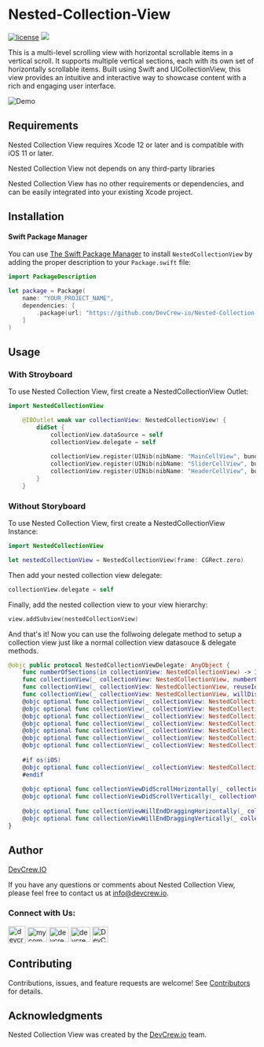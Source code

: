 # Nested-Collection-View

[![license](https://img.shields.io/badge/license-MIT-green)](https://github.com/DevCrew-io/Nested-Collection-View/blob/main/LICENSE)
![](https://img.shields.io/badge/Code-Swift-informational?style=flat&logo=swift&color=FFA500)

This is a multi-level scrolling view with horizontal scrollable items in a vertical scroll. It supports multiple vertical sections, each with its own set of horizontally scrollable items. Built using Swift and UICollectionView, this view provides an intuitive and interactive way to showcase content with a rich and engaging user interface.

![Demo](https://github.com/DevCrew-io/Nested-Collection-View/blob/main/Media/NestedCollectionView-Example.gif)

## Requirements

Nested Collection View requires Xcode 12 or later and is compatible with iOS 11 or later.

Nested Collection View not depends on any third-party libraries

Nested Collection View has no other requirements or dependencies, and can be easily integrated into your existing Xcode project.


## Installation

#### Swift Package Manager

You can use [The Swift Package Manager](https://swift.org/package-manager) to install `NestedCollectionView` by adding the proper description to your `Package.swift` file:

```swift
import PackageDescription

let package = Package(
    name: "YOUR_PROJECT_NAME",
    dependencies: [
        .package(url: "https://github.com/DevCrew-io/Nested-Collection-View.git", from: "1.0.2"),
    ]
)
```

## Usage

###  With Stroyboard 

To use Nested Collection View, first create a NestedCollectionView Outlet:

```swift
import NestedCollectionView

    @IBOutlet weak var collectionView: NestedCollectionView! {
        didSet {
            collectionView.dataSource = self
            collectionView.delegate = self
            
            collectionView.register(UINib(nibName: "MainCellView", bundle: nil), forCellWithReuseIdentifier: MainCellView.cellIdentifier)
            collectionView.register(UINib(nibName: "SliderCellView", bundle: nil), forCellWithReuseIdentifier: SliderCellView.cellIdentifier)
            collectionView.register(UINib(nibName: "HeaderCellView", bundle: nil), forSupplementaryViewOfKind: UICollectionView.elementKindSectionHeader, withReuseIdentifier: HeaderCellView.cellIdentifier)
        }
    }
```

###  Without Storyboard

To use Nested Collection View, first create a NestedCollectionView Instance:

```swift
import NestedCollectionView

let nestedCollectionView = NestedCollectionView(frame: CGRect.zero)
```

Then add your nested collection view delegate:

```swift
collectionView.delegate = self
```

Finally, add the nested collection view to your view hierarchy:

```swift
view.addSubview(nestedCollectionView)
```
And that's it! Now you can use the follwoing delegate method to setup a collection view just like a normal collection view datasouce & delegate methods.

```swift
@objc public protocol NestedCollectionViewDelegate: AnyObject {
    func numberOfSections(in collectionView: NestedCollectionView) -> Int
    func collectionView(_ collectionView: NestedCollectionView, numberOfItemsInSection section: Int) -> Int
    func collectionView(_ collectionView: NestedCollectionView, reuseIdentifierForCellAt indexPath: IndexPath) -> String
    func collectionView(_ collectionView: NestedCollectionView, willDisplay cell: UICollectionViewCell, forItemAt indexPath: IndexPath)
    @objc optional func collectionView(_ collectionView: NestedCollectionView, sizeForItemAt indexPath: IndexPath) -> CGSize
    @objc optional func collectionView(_ collectionView: NestedCollectionView, insetForSectionAt section: Int) -> UIEdgeInsets
    @objc optional func collectionView(_ collectionView: NestedCollectionView, minimumLineSpacingForSectionAt section: Int) -> CGFloat
    @objc optional func collectionView(_ collectionView: NestedCollectionView, referenceSizeForHeaderInSection section: Int) -> CGSize
    @objc optional func collectionView(_ collectionView: NestedCollectionView, referenceSizeForFooterInSection section: Int) -> CGSize
    @objc optional func collectionView(_ collectionView: NestedCollectionView, viewForSupplementaryElementOfKind kind: String, at indexPath: IndexPath) -> UICollectionReusableView
    @objc optional func collectionView(_ collectionView: NestedCollectionView, didSelectItemAt indexPath: IndexPath)
    
    #if os(iOS)
    @objc optional func collectionView(_ collectionView: NestedCollectionView, shouldEnablePagingAt section: Int) -> Bool
    #endif
    
    @objc optional func collectionViewDidScrollHorizontally(_ collectionView: NestedCollectionView, toOffset offset: CGPoint, inSection section: Int)
    @objc optional func collectionViewDidScrollVertically(_ collectionView: NestedCollectionView, toOffset offset: CGPoint)
    
    @objc optional func collectionViewWillEndDraggingHorizontally(_ collectionView: NestedCollectionView, withVelocity velocity: CGPoint, targetContentOffset: UnsafeMutablePointer<CGPoint>, section: Int)
    @objc optional func collectionViewWillEndDraggingVertically(_ collectionView: NestedCollectionView, withVelocity velocity: CGPoint, targetContentOffset: UnsafeMutablePointer<CGPoint>)
}
```

## Author

[DevCrew.IO](https://devcrew.io/)

If you have any questions or comments about Nested Collection View, please feel free to contact us at info@devcrew.io.

<h3 align="left">Connect with Us:</h3>
<p align="left">
<a href="https://devcrew.io" target="blank"><img align="center" src="https://devcrew.io/wp-content/uploads/2022/09/logo.svg" alt="devcrew.io" height="35" width="35" /></a>
<a href="https://www.linkedin.com/company/devcrew-io/mycompany/" target="blank"><img align="center" src="https://raw.githubusercontent.com/rahuldkjain/github-profile-readme-generator/master/src/images/icons/Social/linked-in-alt.svg" alt="mycompany" height="30" width="40" /></a>
<a href="https://www.facebook.com/devcrew.io" target="blank"><img align="center" src="https://raw.githubusercontent.com/rahuldkjain/github-profile-readme-generator/master/src/images/icons/Social/facebook.svg" alt="devcrew.io" height="30" width="40" /></a>
<a href="https://www.instagram.com/devcrew.io" target="blank"><img align="center" src="https://raw.githubusercontent.com/rahuldkjain/github-profile-readme-generator/master/src/images/icons/Social/instagram.svg" alt="devcrew.io" height="30" width="40" /></a>
<a href="https://github.com/DevCrew-io" target="blank"><img align="center" src="https://cdn-icons-png.flaticon.com/512/733/733553.png" alt="DevCrew-io" height="32" width="32" /></a>
</p>


## Contributing 
Contributions, issues, and feature requests are welcome! See [Contributors](https://github.com/DevCrew-io/Nested-Collection-View/graphs/contributors) for details.


## Acknowledgments

Nested Collection View was created by the [DevCrew.io](https://devcrew.io) team.
